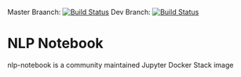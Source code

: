 Master Braanch: [![Build Status](https://travis-ci.org/asclines/nlp-notebook.svg?branch=master)](https://travis-ci.org/asclines/nlp-notebook) Dev Branch: [![Build Status](https://travis-ci.org/asclines/nlp-notebook.svg?branch=dev)](https://travis-ci.org/asclines/nlp-notebook)

# NLP Notebook

nlp-notebook is a community maintained Jupyter Docker Stack image
